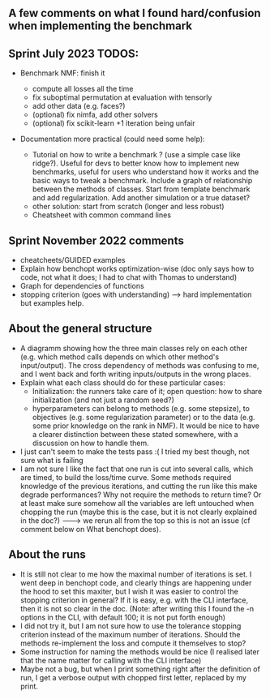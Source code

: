 ## A few comments on what I found hard/confusion when implementing the benchmark

Sprint July 2023 TODOS:
-----------------------
- Benchmark NMF: finish it
  - compute all losses all the time
  - fix suboptimal permutation at evaluation with tensorly
  - add other data (e.g. faces?)
  - (optional) fix nimfa, add other solvers
  - (optional) fix scikit-learn +1 iteration being unfair

- Documentation more practical (could need some help):
  - Tutorial on how to write a benchmark ? (use a simple case like ridge?). Useful for devs to better know how to implement new benchmarks, useful for users who understand how it works and the basic ways to tweak a benchmark. Include a graph of relationship between the methods of classes. Start from template benchmark and add regularization. Add another simulation or a true dataset?
  - other solution: start from scratch (longer and less robust)
  - Cheatsheet with common command lines

Sprint November 2022 comments
--------------------------------
- cheatcheets/GUIDED examples 
- Explain how benchopt works optimization-wise (doc only says how to code, not what it does; I had to chat with Thomas to understand)
- Graph for dependencies of functions
- stopping criterion (goes with understanding) --> hard implementation but examples help.


About the general structure
------------------------------

- A diagramm showing how the three main classes rely on each other (e.g. which method calls depends on which other method's input/output). The cross dependency of methods was confusing to me, and I went back and forth writing inputs/outputs in the wrong places.
- Explain what each class should do for these particular cases:
    - Initialization: the runners take care of it; open question: how to share initialization (and not just a random seed?)
    - hyperparameters can belong to methods (e.g. some stepsize), to objectives (e.g. some regularization parameter) or to the data (e.g. some prior knowledge on the rank in NMF). It would be nice to have a clearer distinction between these stated somewhere, with a discussion on how to handle them.
- I just can't seem to make the tests pass :( I tried my best though, not sure what is failing
- I am not sure I like the fact that one run is cut into several calls, which are timed, to build the loss/time curve. Some methods required knowledge of the previous iterations, and cutting the run like this make degrade performances? Why not require the methods to return time? Or at least make sure somehow all the variables are left untouched when chopping the run (maybe this is the case, but it is not clearly explained in the doc?)  ---> we rerun all from the top so this is not an issue (cf comment below on What benchopt does).


About the runs
---------------

- It is still not clear to me how the maximal number of iterations is set. I went deep in benchopt code, and clearly things are happening under the hood to set this maxiter, but I wish it was easier to control the stopping criterion in general? If it is easy, e.g. with the CLI interface, then it is not so clear in the doc.
     (Note: after writing this I found the -n options in the CLI, with default 100; it is not put forth enough)
- I did not try it, but I am not sure how to use the tolerance stopping criterion instead of the maximum number of iterations. Should the methods re-implement the loss and compute it themselves to stop?
- Some instruction for naming the methods would be nice (I realised later that the name matter for calling with the CLI interface)
- Maybe not a bug, but when I print something right after the definition of run, I get a verbose output with chopped first letter, replaced by my print.

